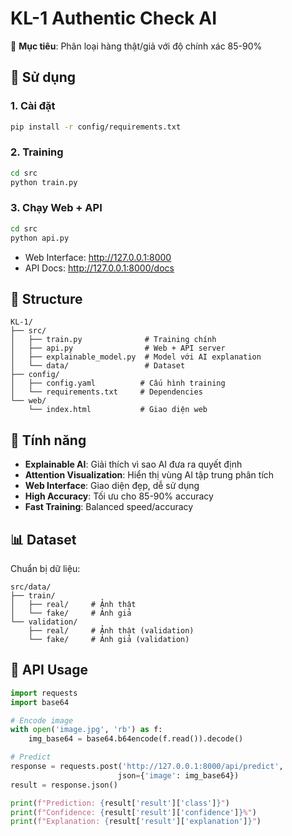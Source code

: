 # KL-1 Authentic Check AI

🎯 **Mục tiêu**: Phân loại hàng thật/giả với độ chính xác 85-90%

## 🚀 Sử dụng

### 1. Cài đặt
```bash
pip install -r config/requirements.txt
```

### 2. Training
```bash
cd src
python train.py
```

### 3. Chạy Web + API
```bash
cd src
python api.py
```
- Web Interface: http://127.0.0.1:8000
- API Docs: http://127.0.0.1:8000/docs

## 📁 Structure
```
KL-1/
├── src/
│   ├── train.py              # Training chính
│   ├── api.py                # Web + API server
│   ├── explainable_model.py  # Model với AI explanation
│   └── data/                 # Dataset
├── config/
│   ├── config.yaml          # Cấu hình training
│   └── requirements.txt     # Dependencies
└── web/
    └── index.html           # Giao diện web
```

## 🎯 Tính năng

- **Explainable AI**: Giải thích vì sao AI đưa ra quyết định
- **Attention Visualization**: Hiển thị vùng AI tập trung phân tích
- **Web Interface**: Giao diện đẹp, dễ sử dụng
- **High Accuracy**: Tối ưu cho 85-90% accuracy
- **Fast Training**: Balanced speed/accuracy

## 📊 Dataset

Chuẩn bị dữ liệu:
```
src/data/
├── train/
│   ├── real/     # Ảnh thật
│   └── fake/     # Ảnh giả
└── validation/
    ├── real/     # Ảnh thật (validation)
    └── fake/     # Ảnh giả (validation)
```

## 🔧 API Usage

```python
import requests
import base64

# Encode image
with open('image.jpg', 'rb') as f:
    img_base64 = base64.b64encode(f.read()).decode()

# Predict
response = requests.post('http://127.0.0.1:8000/api/predict', 
                        json={'image': img_base64})
result = response.json()

print(f"Prediction: {result['result']['class']}")
print(f"Confidence: {result['result']['confidence']}%")
print(f"Explanation: {result['result']['explanation']}")
``` 